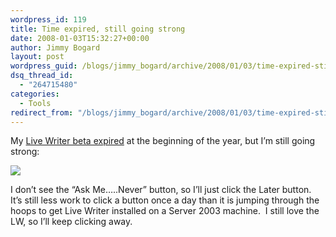 ```yaml
---
wordpress_id: 119
title: Time expired, still going strong
date: 2008-01-03T15:32:27+00:00
author: Jimmy Bogard
layout: post
wordpress_guid: /blogs/jimmy_bogard/archive/2008/01/03/time-expired-still-going-strong.aspx
dsq_thread_id:
  - "264715480"
categories:
  - Tools
redirect_from: "/blogs/jimmy_bogard/archive/2008/01/03/time-expired-still-going-strong.aspx/"
---
```

My [Live Writer beta expired](http://grabbagoft.blogspot.com/2007/12/time-is-running-out.html) at the beginning of the year, but I&#8217;m still going strong:

 ![](http://grabbagoftimg.s3.amazonaws.com/lw_expired.PNG)

I don&#8217;t see the &#8220;Ask Me&#8230;..Never&#8221; button, so I&#8217;ll just click the Later button.&nbsp; It&#8217;s still less work to click a button once a day than it is jumping through the hoops to get Live Writer installed on a Server 2003 machine.&nbsp; I still love the LW, so I&#8217;ll keep clicking away.